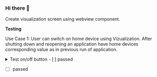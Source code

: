 ### Hi there 👋

<!--
**vagundav/vagundav** is a ✨ _special_ ✨ repository because its `README.md` (this file) appears on your GitHub profile.

Here are some ideas to get you started:

- 🔭 I’m currently working on ...
- 🌱 I’m currently learning ...
- 👯 I’m looking to collaborate on ...
- 🤔 I’m looking for help with ...
- 💬 Ask me about ...
- 📫 How to reach me: ...
- 😄 Pronouns: ...
- ⚡ Fun fact: ...
-->


Create visualization screen using webview component.

**Testing**

Use Case 1: User can switch on home device using Vizualization. After shutting down and reopening an application have home devices corresponding value as in previous run of application.

<details>
<summary>Test on/off button - [ ] passed</summary>
  
- 1. Open visualization-screen
- 2. Click on Floor 2/ Rooms
- 3. Switch on Kitchen123
- 4. Check in http://192.168.8.207/scada-main the state of object "asd" has current value "on"
- 5. There is in android device click on home button
- 6. There is in android device go to list of opened apps, and close the app "touchpanel"
- 7. There is in android device open app "touchpanel" oncemore.
- 8. Kitchen123
</details>

- [ ] passed
